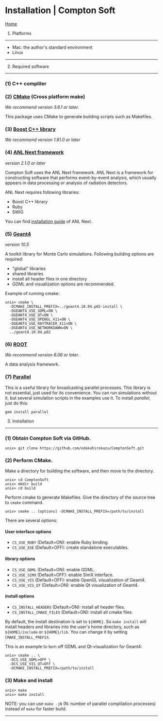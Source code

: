 Installation | Compton Soft
================================================================

[Home](../README.md)

 1. Platforms
----------------------------------------------------------------

- Mac: the author's standard environment
- Linux

----

 2. Required software
----------------------------------------------------------------

### (1) C++ compliler

### (2) [CMake](http://www.cmake.org/) (Cross platform make)
*We recommend version 3.6.1 or later.*

This package uses CMake to generate building scripts such as Makefiles.

### (3) [Boost C++ library](http://www.boost.org/)
*We recommend version 1.61.0 or later*

### (4) [ANL Next framework](http://www.astro.isas.jaxa.jp/~odaka/anlnext/)
*version 2.1.0 or later*

Compton Soft uses the ANL Next framework. ANL Next is a framework for
constructing software that performs event-by-event analysis, which usually
appears in data processing or analysis of radiation detectors.

ANL Next requires following libraries:

- Boost C++ library
- Ruby
- SWIG

You can find
[installation guide](https://github.com/odakahirokazu/ANLNext#readme)
of ANL Next.

### (5) [Geant4](http://geant4.cern.ch/)
*version 10.5*

A toolkit library for Monte Carlo simulations.
Following building options are required:

- "global" libraries
- shared libraries
- install all header files in one directory
- GDML and visualization options are recommended.

Example of running cmake:

    unix> cmake \
      -DCMAKE_INSTALL_PREFIX=../geant4.10.04.p02-install \
      -DGEANT4_USE_GDML=ON \
      -DGEANT4_USE_QT=ON \
      -DGEANT4_USE_OPENGL_X11=ON \
      -DGEANT4_USE_RAYTRACER_X11=ON \
      -DGEANT4_USE_NETWORKDAWN=ON \
      ../geant4.10.04.p02

### (6) [ROOT](http://root.cern.ch/)
*We recommend version 6.06 or later.*

A data analysis framework.

### (7) [Parallel](https://github.com/grosser/parallel/)

This is a useful library for broadcasting parallel processes.
This library is not essential, just used for its convenience.
You can run simulations without it, but several simulation
scripts in the examples use it.
To install *parallel*, just do this:

    gem install parallel


3. Installation
----------------------------------------------------------------

### (1) Obtain Compton Soft via GitHub.

    unix> git clone https://github.com/odakahirokazu/ComptonSoft.git

### (2) Perform CMake.

Make a directory for building the software, and then move to the
directory.

    unix> cd ComptonSoft
    unix> mkdir build
    unix> cd build

Perform cmake to generate Makefiles. Give the directory of the source
tree to `cmake` command.

    unix> cmake .. [options] -DCMAKE_INSTALL_PREFIX=/path/to/install

There are several options:

#### User interface options
- `CS_USE_RUBY`    (Default=ON):  enable Ruby binding.
- `CS_USE_EXE`     (Default=OFF): create standalone executables.

#### library options
- `CS_USE_GDML`    (Default=ON): enable GDML.
- `CS_USE_SIMX`    (Default=OFF): enable SimX interface.
- `CS_USE_VIS`     (Default=OFF): enable OpenGL visualization of Geant4.
- `CS_USE_VIS_QT`  (Default=ON): enable Qt visualization of Geant4.

#### install options
- `CS_INSTALL_HEADERS` (Default=ON): install all header files.
- `CS_INSTALL_CMAKE_FILES` (Default=ON): install all cmake files.

By default, the install destination is set to `${HOME}`.
So `make install` will install headers and libraries into the user's home
directory, such as
`${HOME}/include` or `${HOME}/lib`. You can change it by setting
`CMAKE_INSTALL_PREFIX`.

This is an example to turn off GDML and Qt-visualization for Geant4:

    unix> cmake .. \
      -DCS_USE_GDML=OFF \
      -DCS_USE_VIS_QT=OFF \
      -DCMAKE_INSTALL_PREFIX=/path/to/install

### (3) Make and install

    unix> make
    unix> make install

NOTE: you can use `make -jN` (N: number of parallel complilation
processes) instead of `make` for faster build.

****************************************************************
